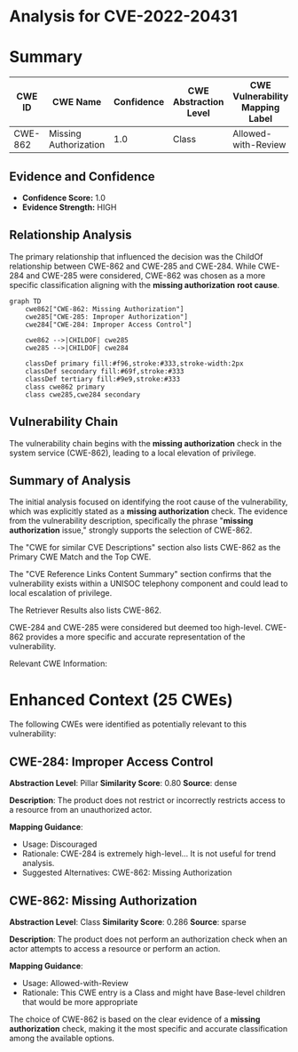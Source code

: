 # Analysis for CVE-2022-20431

# Summary
| CWE ID | CWE Name | Confidence | CWE Abstraction Level | CWE Vulnerability Mapping Label | CWE-Vulnerability Mapping Notes |
|---|---|---|---|---|---|
| CWE-862 | Missing Authorization | 1.0 | Class | Allowed-with-Review | Primary CWE |

## Evidence and Confidence

*   **Confidence Score:** 1.0
*   **Evidence Strength:** HIGH

## Relationship Analysis
The primary relationship that influenced the decision was the ChildOf relationship between CWE-862 and CWE-285 and CWE-284. While CWE-284 and CWE-285 were considered, CWE-862 was chosen as a more specific classification aligning with the **missing authorization** **root cause**.

```mermaid
graph TD
    cwe862["CWE-862: Missing Authorization"]
    cwe285["CWE-285: Improper Authorization"]
    cwe284["CWE-284: Improper Access Control"]

    cwe862 -->|CHILDOF| cwe285
    cwe285 -->|CHILDOF| cwe284

    classDef primary fill:#f96,stroke:#333,stroke-width:2px
    classDef secondary fill:#69f,stroke:#333
    classDef tertiary fill:#9e9,stroke:#333
    class cwe862 primary
    class cwe285,cwe284 secondary
```

## Vulnerability Chain
The vulnerability chain begins with the **missing authorization** check in the system service (CWE-862), leading to a local elevation of privilege.

## Summary of Analysis
The initial analysis focused on identifying the root cause of the vulnerability, which was explicitly stated as a **missing authorization** check. The evidence from the vulnerability description, specifically the phrase "**missing authorization** issue," strongly supports the selection of CWE-862.

The "CWE for similar CVE Descriptions" section also lists CWE-862 as the Primary CWE Match and the Top CWE.

The "CVE Reference Links Content Summary" section confirms that the vulnerability exists within a UNISOC telephony component and could lead to local escalation of privilege.

The Retriever Results also lists CWE-862.

CWE-284 and CWE-285 were considered but deemed too high-level. CWE-862 provides a more specific and accurate representation of the vulnerability.

Relevant CWE Information:

# Enhanced Context (25 CWEs)
The following CWEs were identified as potentially relevant to this vulnerability:

## CWE-284: Improper Access Control
**Abstraction Level**: Pillar
**Similarity Score**: 0.80
**Source**: dense

**Description**:
The product does not restrict or incorrectly restricts access to a resource from an unauthorized actor.

**Mapping Guidance**:
- Usage: Discouraged
- Rationale: CWE-284 is extremely high-level... It is not useful for trend analysis.
- Suggested Alternatives: CWE-862: Missing Authorization

## CWE-862: Missing Authorization
**Abstraction Level**: Class
**Similarity Score**: 0.286
**Source**: sparse

**Description**:
The product does not perform an authorization check when an actor attempts to access a resource or perform an action.

**Mapping Guidance**:
- Usage: Allowed-with-Review
- Rationale: This CWE entry is a Class and might have Base-level children that would be more appropriate

The choice of CWE-862 is based on the clear evidence of a **missing authorization** check, making it the most specific and accurate classification among the available options.